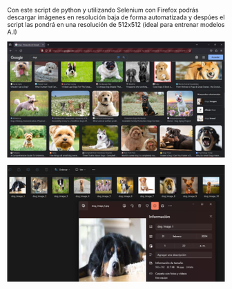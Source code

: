 Con este script de python y utilizando Selenium con Firefox podrás descargar imágenes en resolución baja de forma automatizada y despúes el script las pondrá en una resolución de 512x512 (ideal para entrenar modelos A.I)

![](https://github.com/davidruizduarte/SeleniumResizerFirefox/blob/main/resizer%20512x512.jpg) 

![](https://github.com/davidruizduarte/SeleniumResizerFirefox/blob/main/selenium%20resizer%20512x512%20dogs%20.png) 



